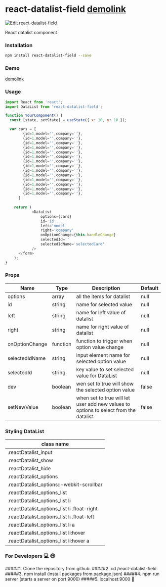 # react-datalist-field [demolink](https://wk9i5.codesandbox.io/)

[![Edit react-datalist-field](https://codesandbox.io/static/img/play-codesandbox.svg)](https://codesandbox.io/s/reactdatalistfield-wk9i5?fontsize=14)

React datalist component

### Installation

```sh
npm install react-datalist-field --save
```

### Demo

[demolink](https://wk9i5.codesandbox.io/)

### Usage

```javascript
import React from 'react';
import DataList from 'react-datalist-field';

function YourComponent() {
  const [state, setState] = useState({ x: 10, y: 10 });

  var cars = [
        {id=1,model='',company=''},
        {id=1,model='',company=''},
        {id=1,model='',company=''},
        {id=1,model='',company=''},
        {id=1,model='',company=''},
        {id=1,model='',company=''},
        {id=1,model='',company=''},
        {id=1,model='',company=''},
        {id=1,model='',company=''},
        {id=1,model='',company=''},
        {id=1,model='',company=''},
        {id=1,model='',company=''},
        {id=1,model='',company=''},
        {id=1,model='',company=''},
      ]
    
    return (
            <DataList 
				options={cars} 
				id='id' 
				left='model' 
				right='company' 
				onOptionChange={this.handleChange} 
				selectedId=''
				selectedIdName='selectedCard' 
			/>
      </form>
    );
}
```

### Props

| Name           | Type     | Description                           | Default |
| ---------      | -------- | ------------------------------------- | ------- |
| options        | array    | all the items for datalist            | null    |
| id             | string   | name for selected value        | null    |
| left         | string   | name for left value of datalist| null    |
| right         | string   | name for right value of datalist| null    |
| onOptionChange | function | function to trigger when option value change|null|
| selectedIdName | string   | input element name for selected option value|null|
| selectedId     | string   | key value to set selected value for DataList|null|
| dev     | boolean   | wen set to true will show the selected option value|false|
| setNewValue     | boolean   | when set to true will let user add new values to options to select from the datalist. |false|

### Styling DataList
|class name|
|-------|
|.reactDatalist_input                           |
|.reactDatalist_show                            |
|.reactDatalist_hide                            |
|.reactDatalist_options                         |
|.reactDatalist_options::-webkit-scrollbar      |
|.reactDatalist_options_list                    |
|.reactDatalist_options_list li                 |
|.reactDatalist_options_list li .float-right    |
|.reactDatalist_options_list li .float-left     |
|.reactDatalist_options_list li a               |
|.reactDatalist_options_list li:hover           |
|.reactDatalist_options_list li:hover a         |

### For Developers :computer:  :sunglasses:

#####1.  Clone the repository from github.
#####2.  cd /react-datalist-field
#####3.  npm install         (install packages from package.json)
#####4.  npm run server      (starts a server on port 9000)
#####5.  localhost:9000      :rocket:
